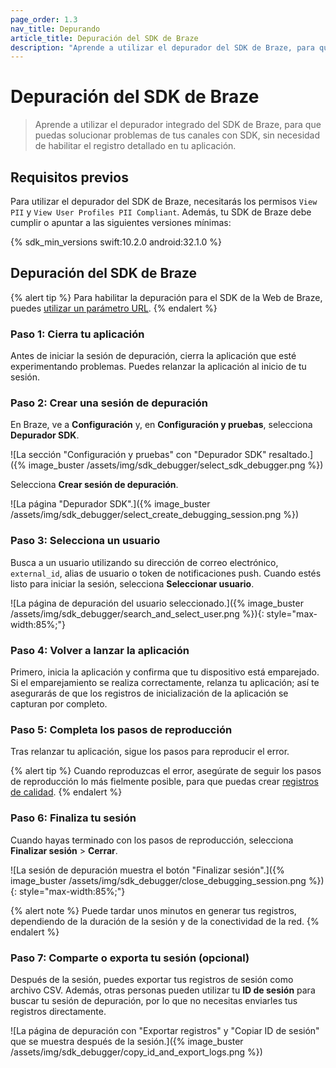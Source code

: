 ```yaml
---
page_order: 1.3
nav_title: Depurando
article_title: Depuración del SDK de Braze 
description: "Aprende a utilizar el depurador del SDK de Braze, para que puedas solucionar los problemas de tus canales con SDK, sin habilitar manualmente el registro detallado en tu aplicación."
---
```


# Depuración del SDK de Braze

> Aprende a utilizar el depurador integrado del SDK de Braze, para que puedas solucionar problemas de tus canales con SDK, sin necesidad de habilitar el registro detallado en tu aplicación.

## Requisitos previos

Para utilizar el depurador del SDK de Braze, necesitarás los permisos `View PII` y `View User Profiles PII Compliant`. Además, tu SDK de Braze debe cumplir o apuntar a las siguientes versiones mínimas: 

{% sdk_min_versions swift:10.2.0 android:32.1.0 %}

## Depuración del SDK de Braze

{% alert tip %}
Para habilitar la depuración para el SDK de la Web de Braze, puedes [utilizar un parámetro URL]({{site.baseurl}}/developer_guide/platform_integration_guides/web/initial_sdk_setup/#logging).
{% endalert %}

### Paso 1: Cierra tu aplicación

Antes de iniciar la sesión de depuración, cierra la aplicación que esté experimentando problemas. Puedes relanzar la aplicación al inicio de tu sesión.

### Paso 2: Crear una sesión de depuración

En Braze, ve a **Configuración** y, en **Configuración y pruebas**, selecciona **Depurador SDK**.

![La sección "Configuración y pruebas" con "Depurador SDK" resaltado.]({% image_buster /assets/img/sdk_debugger/select_sdk_debugger.png %})

Selecciona **Crear sesión de depuración**.

![La página "Depurador SDK".]({% image_buster /assets/img/sdk_debugger/select_create_debugging_session.png %})

### Paso 3: Selecciona un usuario

Busca a un usuario utilizando su dirección de correo electrónico, `external_id`, alias de usuario o token de notificaciones push. Cuando estés listo para iniciar la sesión, selecciona **Seleccionar usuario**.

![La página de depuración del usuario seleccionado.]({% image_buster /assets/img/sdk_debugger/search_and_select_user.png %}){: style="max-width:85%;"}

### Paso 4: Volver a lanzar la aplicación

Primero, inicia la aplicación y confirma que tu dispositivo está emparejado. Si el emparejamiento se realiza correctamente, relanza tu aplicación; así te asegurarás de que los registros de inicialización de la aplicación se capturan por completo.

### Paso 5: Completa los pasos de reproducción

Tras relanzar tu aplicación, sigue los pasos para reproducir el error.

{% alert tip %}
Cuando reproduzcas el error, asegúrate de seguir los pasos de reproducción lo más fielmente posible, para que puedas crear [registros de calidad](#step-6-export-your-session-logs-optional).
{% endalert %}

### Paso 6: Finaliza tu sesión

Cuando hayas terminado con los pasos de reproducción, selecciona **Finalizar sesión** > **Cerrar**.

![La sesión de depuración muestra el botón "Finalizar sesión".]({% image_buster /assets/img/sdk_debugger/close_debugging_session.png %}){: style="max-width:85%;"}

{% alert note %}
Puede tardar unos minutos en generar tus registros, dependiendo de la duración de la sesión y de la conectividad de la red.
{% endalert %}

### Paso 7: Comparte o exporta tu sesión (opcional)

Después de la sesión, puedes exportar tus registros de sesión como archivo CSV. Además, otras personas pueden utilizar tu **ID de sesión** para buscar tu sesión de depuración, por lo que no necesitas enviarles tus registros directamente.

![La página de depuración con "Exportar registros" y "Copiar ID de sesión" que se muestra después de la sesión.]({% image_buster /assets/img/sdk_debugger/copy_id_and_export_logs.png %})
